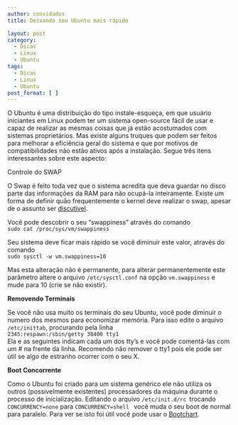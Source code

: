 ```yaml
---
author: convidados
title: Deixando seu Ubuntu mais rápido

layout: post
category:
  - Dicas
  - Linux
  - Ubuntu
tags:
  - Dicas
  - Linux
  - Ubuntu
post_format: [ ]
---
```

O Ubuntu é uma distribuição do tipo instale-esqueça, em que usuário iniciantes em Linux podem ter um sistema open-source fácil de usar e capaz de realizar as mesmas coisas que já estão acostumados com sistemas proprietários. Mas existe alguns truques que podem ser feitos para melhorar a eficiência geral do sistema e que por motivos de compatibilidades não estão ativos após a instalação. Segue três itens interessantes sobre este aspecto:

Controle do SWAP

O Swap é feito toda vez que o sistema acredita que deva guardar no disco parte das informações da RAM para não ocupá-la inteiramente. Existe um forma de definir quão frequentemente o kernel deve realizar o swap, apesar de o assunto ser [discutível][1].

Você pode descobrir o seu “swappiness” através do comando  
`sudo cat /proc/sys/vm/swappiness`

Seu sistema deve ficar mais rápido se você diminuir este valor, através do comando  
`sudo sysctl -w vm.swappiness=10`

Mas esta alteração não é permanente, para alterar permanentemente este parâmetro altere o arquivo `/etc/sysctl.conf` na opção `vm.swappiness` e mude para 10 (crie se não existir).

**Removendo Terminais**

Se você não usa muito os terminais do seu Ubuntu, você pode diminuir o numero dos mesmos para economizar memória. Para isso edite o arquivo `/etc/inittab`, procurando pela linha  
`2345:respawn:/sbin/getty 38400 tty1`  
Ela e as seguintes indicam cada um dos tty’s e você pode comentá-las com um # na frente da linha. Recomendo não remover o tty1 pois ele pode ser útil se algo de estranho ocorrer com o seu X.

**Boot Concorrente**

Como o Ubuntu foi criado para um sistema genérico ele não utiliza os outros (possivelmente existentes) processadores da máquina durante o processo de inicialização. Editando o arquivo `/etc/init.d/rc `trocando `CONCURRENCY=none` para `CONCURRENCY=shell ` você muda o seu boot de normal para paralelo. Para ver se isto foi útil você pode usar o [Bootchart][2]. 














 [1]: http://kerneltrap.org/node/3000 "Kernel Trap - Linux: Tuning Swappiness"
 [2]: http://vidageek.net/2007/07/21/analisando-o-boot-do-ubuntu-com-o-bootchart/ "VidaGeek.net: Analisando o boot do Ubuntu com o Bootchart"





